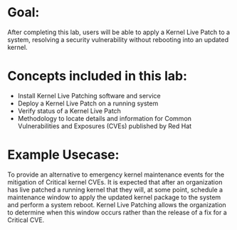 # Goal:
After completing this lab, users will be able to apply a Kernel Live Patch to
a system, resolving a security vulnerability without rebooting into an updated
kernel.

# Concepts included in this lab:

* Install Kernel Live Patching software and service
* Deploy a Kernel Live Patch on a running system
* Verify status of a Kernel Live Patch
* Methodology to locate details and information for Common Vulnerabilities and Exposures (CVEs) published by Red Hat

# Example Usecase:

To provide an alternative to emergency kernel maintenance events for
the mitigation of Critical kernel CVEs.  It is expected that after an 
organization has live patched a running kernel that they will, at some point, 
schedule a maintenance window to apply the updated kernel package to the 
system and perform a system reboot.  Kernel Live Patching allows the 
organization to determine when this window occurs rather than the release of 
a fix for a Critical CVE.

